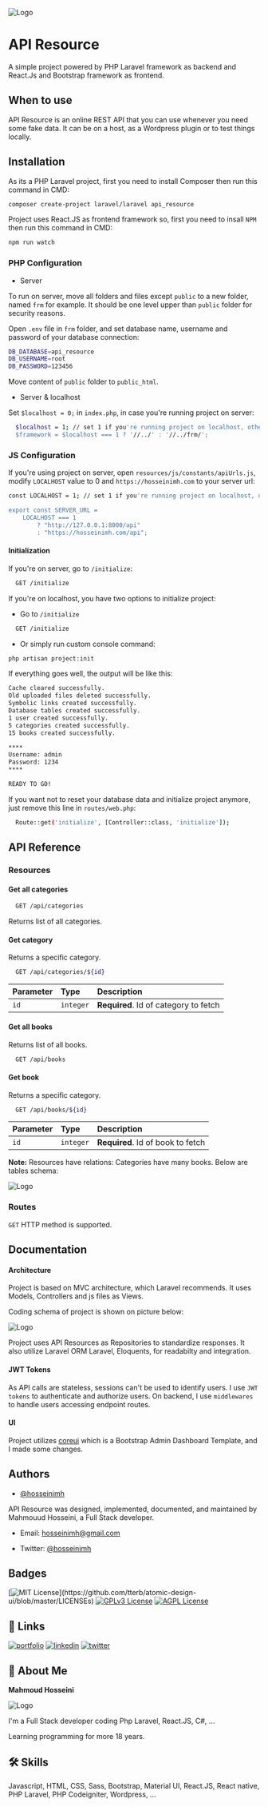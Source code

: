 
![Logo](https://api-resource.hosseinimh.com/github/img/logo.svg)


# API Resource

A simple project powered by PHP Laravel framework as backend and React.Js and Bootstrap framework as frontend.

## When to use
API Resource is an online REST API that you can use whenever you need some fake data. It can be on a host, as a Wordpress plugin or to test things locally.


## Installation
As its a PHP Laravel project, first you need to install Composer then run this command in CMD:
```bash
composer create-project laravel/laravel api_resource
```

Project uses React.JS as frontend framework so, first you need to insall `NPM` then run this command in CMD:
```bash
npm run watch
```


### PHP Configuration

- Server

To run on server, move all folders and files except `public` to a new folder, named `frm` for example.
It should be one level upper than `public` folder for security reasons.

Open `.env` file in `frm` folder, and set database name, username and password of your database connection:
```bash
DB_DATABASE=api_resource
DB_USERNAME=root
DB_PASSWORD=123456
```

Move content of `public` folder to `public_html`.

- Server & localhost

Set `$localhost = 0;`  in `index.php`, in case you're running project on server:

```bash
  $localhost = 1; // set 1 if you're running project on localhost, otherwise 0
  $framework = $localhost === 1 ? '//../' : '//../frm/';
```

### JS Configuration
If you're using project on server, open `resources/js/constants/apiUrls.js`,
modify `LOCALHOST` value to 0 and `https://hosseinimh.com` to your server url:
```bash
const LOCALHOST = 1; // set 1 if you're running project on localhost, otherwise 0

export const SERVER_URL =
    LOCALHOST === 1
        ? "http://127.0.0.1:8000/api"
        : "https://hosseinimh.com/api";
```

#### Initialization
If you're on server, go to `/initialize`:
```bash
  GET /initialize
```
If you're on localhost, you have two options to initialize project:

- Go to `/initialize`
```bash
  GET /initialize
```
 - Or simply run custom console command:
  ```bash
  php artisan project:init
```
If everything goes well, the output will be like this:
```bash
Cache cleared successfully.
Old uploaded files deleted successfully.
Symbolic links created successfully.
Database tables created successfully.
1 user created successfully.
5 categories created successfully.
15 books created successfully.

****
Username: admin
Password: 1234
****

READY TO GO!
```

If you want not to reset your database data and initialize project anymore, just remove this line in `routes/web.php`:
```bash
  Route::get('initialize', [Controller::class, 'initialize']);
```
## API Reference

### Resources
#### Get all categories

```bash
  GET /api/categories
```
Returns list of all categories.

#### Get category
Returns a specific category.

```bash
  GET /api/categories/${id}
```

| Parameter | Type     | Description                       |
| :-------- | :------- | :-------------------------------- |
| `id`      | `integer` | **Required**. Id of category to fetch |

#### Get all books
Returns list of all books.
```bash
  GET /api/books
```

#### Get book
Returns a specific category.

```bash
  GET /api/books/${id}
```

| Parameter | Type     | Description                       |
| :-------- | :------- | :-------------------------------- |
| `id`      | `integer` | **Required**. Id of book to fetch |

**Note:**
Resources have relations: Categories have many books. Below are tables schema:

![Logo](https://api-resource.hosseinimh.com/github/img/schema.jpg)

### Routes
`GET` HTTP method is supported.
## Documentation
#### Architecture
Project is based on MVC architecture, which Laravel recommends.
It uses Models, Controllers and js files as Views.

Coding schema of project is shown on picture below:

![Logo](https://api-resource.hosseinimh.com/github/img/architecture.jpg)

Project uses API Resources as Repositories to standardize responses.
It also utilize Laravel ORM Laravel, Eloquents, for readabilty and integration.

#### JWT Tokens
As API calls are stateless, sessions can't be used to identify users.
I use `JWT tokens` to authenticate and authorize users.
On backend, I use `middlewares` to handle users accessing endpoint routes.

#### UI
Project utilizes [coreui](https://coreui.io/) which is a Bootstrap Admin Dashboard Template, and I made some changes.


## Authors

- [@hosseinimh](https://www.github.com/hosseinimh)

API Resource was designed, implemented, documented, and maintained by Mahmouud Hosseini, a Full Stack developer.

- Email: hosseinimh@gmail.com

- Twitter: [@hosseinimh](https://twitter.com/hosseinimh)
## Badges

[![MIT License](https://img.shields.io/apm/l/atomic-design-ui.svg?)](https://github.com/tterb/atomic-design-ui/blob/master/LICENSEs)
[![GPLv3 License](https://img.shields.io/badge/License-GPL%20v3-yellow.svg)](https://opensource.org/licenses/)
[![AGPL License](https://img.shields.io/badge/license-AGPL-blue.svg)](http://www.gnu.org/licenses/agpl-3.0)


## 🔗 Links
[![portfolio](https://img.shields.io/badge/my_portfolio-000?style=for-the-badge&logo=ko-fi&logoColor=white)](https://hosseinimh.com/)
[![linkedin](https://img.shields.io/badge/linkedin-0A66C2?style=for-the-badge&logo=linkedin&logoColor=white)](https://www.linkedin.com/in/mahmoud-hosseini-553324217)
[![twitter](https://img.shields.io/badge/twitter-1DA1F2?style=for-the-badge&logo=twitter&logoColor=white)](https://twitter.com/hosseinimh)


## 🚀 About Me
**Mahmoud Hosseini**

![Logo](https://api-resource.hosseinimh.com/github/img/hosseinimh.jpg)



I'm a Full Stack developer coding Php Laravel, React.JS, C#, ...

Learning programming for more 18 years.


## 🛠 Skills
Javascript, HTML, CSS, Sass, Bootstrap, Material UI, React.JS, React native, PHP Laravel, PHP Codeigniter, Wordpress, ...


